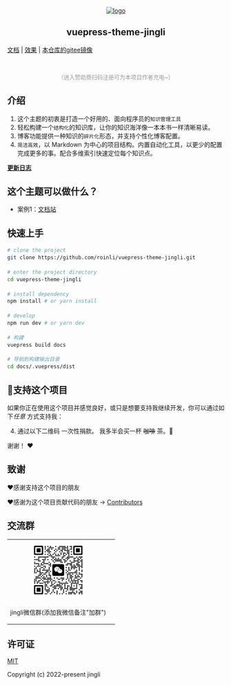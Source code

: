 <p align="center"><a href="http://www.nxptdn.com/" target="_blank" rel="noopener noreferrer"><img width="180" src="http://www.nxptdn.com/attach/20221108/d15a1d97530f45d8b168ea2d67ad9cc8.png" alt="logo"></a></p>


<h2 align="center">vuepress-theme-jingli</h2>



 [文档](http://doc.nxptdn.com/)  |
 [效果](http://doc.nxptdn.com/)  |
 [本仓库的gitee镜像](https://gitee.com/jingli1234/vuepress-theme-jingli)

<br/>

<p align="center" style="color: #999; font-size:13px;">（进入赞助商扫码注册可为本项目作者充电~）</p>

## 介绍
1. 这个主题的初衷是打造一个好用的、面向程序员的`知识管理工具`
2. 轻松构建一个`结构化`的知识库，让你的知识海洋像一本本书一样清晰易读。
3. 博客功能提供一种知识的`碎片化`形态，并支持个性化博客配置。
4. `简洁高效`，以 Markdown 为中心的项目结构。内置自动化工具，以更少的配置完成更多的事。配合多维索引快速定位每个知识点。

[**更新日志**](https://github.com/roinli/vuepress-theme-jingli/releases)

## 这个主题可以做什么？
* 案例1：[文档站](https://doc.nxptdn.com/)


## 快速上手

```bash
# clone the project
git clone https://github.com/roinli/vuepress-theme-jingli.git

# enter the project directory
cd vuepress-theme-jingli

# install dependency
npm install # or yarn install

# develop
npm run dev # or yarn dev

# 构建
vuepress build docs

# 导航到构建输出目录
cd docs/.vuepress/dist
```

<!-- ## ⚡️未来...


期待 [VuePress v2.0](https://github.com/vuepress/vuepress-next) 以及 [VitePress](https://github.com/vuejs/vitepress) 的正式发布...

届时，VuePress 1.x 编译慢的缺点将得到极大的改善。我将会视情况把主题升级至 VuePress v2.0 或 VitePress，也可能两个都升级。目前(2020.10.29)来看还需要一段时间才能让大家使用上基于它们的新版本，还希望大家多多 [:sparkling_heart:支持](https://doc.nxptdn.com/pages/1b12ed/) 哟，持续关注吧~ -->

## :sparkling_heart:支持这个项目

如果你正在使用这个项目并感觉良好，或只是想要支持我继续开发，你可以通过如下*任意* 方式支持我：

4. 通过以下二维码 一次性捐款。 我多半会买一杯 ~~咖啡~~ 茶。:tea:

谢谢！ :heart:




## 致谢
:heart:感谢支持这个项目的朋友

:heart:感谢为这个项目贡献代码的朋友 → [Contributors](https://github.com/roinli/vuepress-theme-jingli/graphs/contributors)

## 交流群

<table>
  <tbody>
    <tr>
      <td align="center" valign="middle">
        <img src="./docs/.vuepress/public/img/wx.png" class="no-zoom" style="width:120px;margin: 10px;">
        <p>jingli微信群(添加我微信备注"加群")</p>
      </td>
      <td align="center" valign="middle">
      </td>
    </tr>
  </tbody>
</table>


## 许可证
[MIT](https://github.com/roinli/vuepress-theme-jingli/blob/master/LICENSE)

Copyright (c) 2022-present jingli
